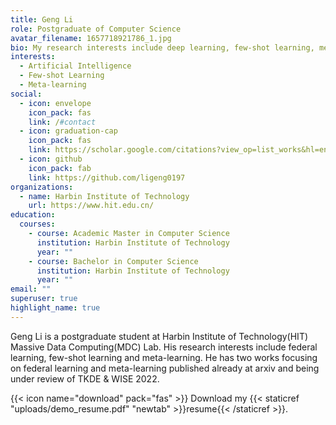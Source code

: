 ```yaml
---
title: Geng Li
role: Postgraduate of Computer Science
avatar_filename: 1657718921786_1.jpg
bio: My research interests include deep learning, few-shot learning, meta-learning.
interests:
  - Artificial Intelligence
  - Few-shot Learning
  - Meta-learning
social:
  - icon: envelope
    icon_pack: fas
    link: /#contact
  - icon: graduation-cap
    icon_pack: fas
    link: https://scholar.google.com/citations?view_op=list_works&hl=en&user=0ufMJz4AAAAJ&gmla=AJsN-F4Yt-QQ0LJieitnLE8xLQMmiqnNkGsqeaUnDVgOdliVK-oLe65CkiTYKf6mLiSaGnBlhoBcct7hxVx3222Mook_AgvHw_Kqo8qDo1LhWrBcFI3oDuWqdGNloiuL_96uT-yYSkyc
  - icon: github
    icon_pack: fab
    link: https://github.com/ligeng0197
organizations:
  - name: Harbin Institute of Technology
    url: https://www.hit.edu.cn/
education:
  courses:
    - course: Academic Master in Computer Science
      institution: Harbin Institute of Technology
      year: ""
    - course: Bachelor in Computer Science
      institution: Harbin Institute of Technology
      year: ""
email: ""
superuser: true
highlight_name: true
---
```

Geng Li is a postgraduate student at Harbin Institute of Technology(HIT) Massive Data Computing(MDC) Lab. His research interests include federal learning, few-shot learning and meta-learning. He has two works focusing on federal learning and meta-learning published already at arxiv and being under review of  TKDE & WISE 2022.

{{< icon name="download" pack="fas" >}} Download my {{< staticref "uploads/demo_resume.pdf" "newtab" >}}resume{{< /staticref >}}.